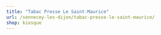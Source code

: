 ```yaml
---
title: "Tabac Presse Le Saint-Maurice"
url: /sennecey-les-dijon/tabac-presse-le-saint-maurice/
shop: kiosque
---
```

